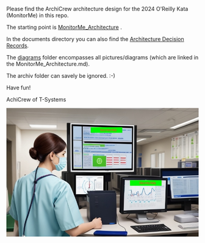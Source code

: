 Please find the ArchiCrew architecture design for the 2024 O'Reilly Kata (MonitorMe) in this repo.

The starting point is [MonitorMe_Architecture](./documents/MonitorMe_Architecture.md) .

In the documents directory you can also find the [Architecture Decision Records](./documents/ADR_list.md).

The [diagrams](./diagrams/) folder encompasses all pictures/diagrams (which are linked in the MonitorMe_Architecture.md).

The archiv folder can savely be ignored. :-)

Have fun!

AchiCrew of T-Systems

![Cover image](./diagrams/MonitorMe_PDF_cover.jpg)
